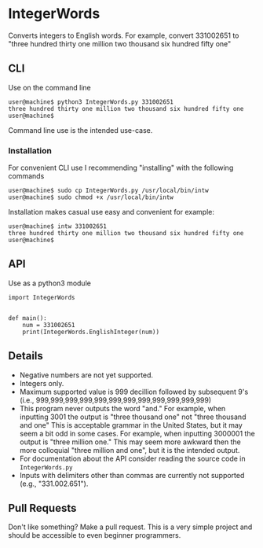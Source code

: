 # IntegerWords
Converts integers to English words.  For example, convert 331002651 to "three hundred thirty one million two thousand six hundred fifty one"

## CLI
Use on the command line

```
user@machine$ python3 IntegerWords.py 331002651
three hundred thirty one million two thousand six hundred fifty one
user@machine$
```
Command line use is the intended use-case.

### Installation
For convenient CLI use I recommending "installing" with the following commands

```
user@machine$ sudo cp IntegerWords.py /usr/local/bin/intw
user@machine$ sudo chmod +x /usr/local/bin/intw
```

Installation makes casual use easy and convenient for example:

```
user@machine$ intw 331002651
three hundred thirty one million two thousand six hundred fifty one 
user@machine$

```





## API
Use as a python3 module

```
import IntegerWords


def main():
	num = 331002651
	print(IntegerWords.EnglishInteger(num))
```




## Details
* Negative numbers are not yet supported.
* Integers only.
* Maximum supported value is 999 decillion followed by subsequent 9's (i.e., 999,999,999,999,999,999,999,999,999,999,999,999)
* This program never outputs the word "and."  For example, when inputting 3001 the output is "three thousand one" not "three thousand and one"  This is acceptable grammar in the United States, but it may seem a bit odd in some cases.  For example, when inputting 3000001 the output is "three million one."  This may seem more awkward then the more colloquial "three million and one", but it is the intended output.
* For documentation about the API consider reading the source code in `IntegerWords.py`
* Inputs with delimiters other than commas are currently not supported (e.g., "331.002.651").

## Pull Requests
Don't like something?  Make a pull request.  This is a very simple project and should be accessible to even beginner programmers.